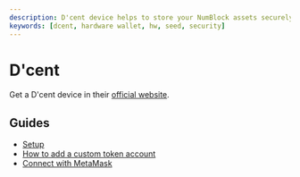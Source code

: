 ```yaml
---
description: D'cent device helps to store your NumBlock assets securely
keywords: [dcent, hardware wallet, hw, seed, security]
---
```


# D'cent

Get a D'cent device in their [official website](https://www.dcentwallet.com).

## Guides

- [Setup](https://userguide.dcentwallet.com/biometric-wallet/setting-up)
- [How to add a custom token account](https://userguide.dcentwallet.com/mobile-app/create-account/how-to-add-a-custom-token-account)
- [Connect with MetaMask](https://userguide.dcentwallet.com/external-service/qrbasedmetamask)